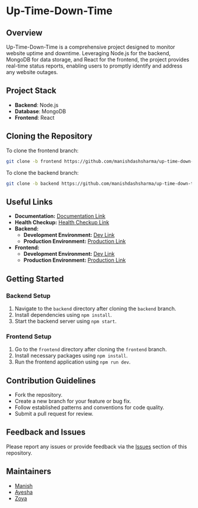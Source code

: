 # Up-Time-Down-Time

## Overview

Up-Time-Down-Time is a comprehensive project designed to monitor website uptime and downtime. Leveraging Node.js for the backend, MongoDB for data storage, and React for the frontend, the project provides real-time status reports, enabling users to promptly identify and address any website outages.

## Project Stack

- **Backend**: Node.js
- **Database**: MongoDB
- **Frontend**: React

## Cloning the Repository

To clone the frontend branch:

```bash
git clone -b frontend https://github.com/manishdashsharma/up-time-down-time.git
```

To clone the backend branch:

```bash
git clone -b backend https://github.com/manishdashsharma/up-time-down-time.git
```

## Useful Links

- **Documentation:** [Documentation Link](https://yy3wxj.csb.app/)
- **Health Checkup:** [Health Checkup Link](https://yy3wxj.csb.app/)
- **Backend:**
    - **Development Environment:** [Dev Link](https://yy3wxj.csb.app/)
    - **Production Environment:** [Production Link](https://yy3wxj.csb.app/)
- **Frontend:**
    - **Development Environment:** [Dev Link](https://yy3wxj.csb.app/)
    - **Production Environment:** [Production Link](https://yy3wxj.csb.app/)

## Getting Started

### Backend Setup

1. Navigate to the `backend` directory after cloning the `backend` branch.
2. Install dependencies using `npm install`.
3. Start the backend server using `npm start`.

### Frontend Setup

1. Go to the `frontend` directory after cloning the `frontend` branch.
2. Install necessary packages using `npm install`.
3. Run the frontend application using `npm run dev`.

## Contribution Guidelines

- Fork the repository.
- Create a new branch for your feature or bug fix.
- Follow established patterns and conventions for code quality.
- Submit a pull request for review.

## Feedback and Issues

Please report any issues or provide feedback via the [Issues](https://github.com/manishdashsharma/up-time-down-time/issues) section of this repository.

## Maintainers

- [Manish](https://github.com/manishdashsharma)
- [Ayesha](https://github.com/Ayesha-khalil-432)
- [Zoya](https://github.com/ZoyaRasheed)
